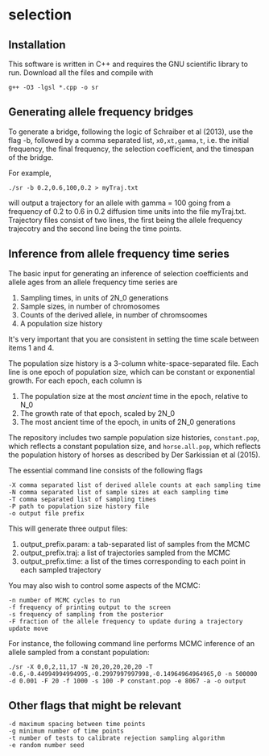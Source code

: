 # selection

## Installation

This software is written in C++ and requires the GNU scientific library to run. Download all the files and compile with

```
g++ -O3 -lgsl *.cpp -o sr
```

## Generating allele frequency bridges

To generate a bridge, following the logic of Schraiber et al (2013), use the flag -b, followed by a comma separated list,
`x0,xt,gamma,t`, i.e. the initial frequency, the final frequency, the selection coefficient, and the timespan of the bridge.

For example,

```
./sr -b 0.2,0.6,100,0.2 > myTraj.txt
```

will output a trajectory for an allele with gamma = 100 going from a frequency of 0.2 to 0.6 in 0.2 diffusion time units into the file myTraj.txt. Trajectory files consist of two lines, the first being the allele frequency trajecotry and the second line being the time points.

## Inference from allele frequency time series

The basic input for generating an inference of selection coefficients and allele ages from an allele frequency time series are

1. Sampling times, in units of 2N_0 generations
2. Sample sizes, in number of chromosomes
3. Counts of the derived allele, in number of chromsoomes
4. A population size history

It's very important that you are consistent in setting the time scale between items 1 and 4. 

The population size history is a 3-column white-space-separated file. Each line is one epoch of population size, which can be constant or exponential growth. For each epoch, each column is

1. The population size at the most *ancient* time in the epoch, relative to N_0
2. The growth rate of that epoch, scaled by 2N_0
3. The most ancient time of the epoch, in units of 2N_0 generations

The repository includes two sample population size histories, `constant.pop`, which reflects a constant population size, and `horse.all.pop`, which reflects the population history of horses as described by Der Sarkissian et al (2015).

The essential command line consists of the following flags

```
-X comma separated list of derived allele counts at each sampling time
-N comma separated list of sample sizes at each sampling time
-T comma separated list of sampling times
-P path to population size history file
-o output file prefix
```

This will generate three output files:

1. output_prefix.param: a tab-separated list of samples from the MCMC
2. output_prefix.traj: a list of trajectories sampled from the MCMC
3. output_prefix.time: a list of the times corresponding to each point in each sampled trajectory

You may also wish to control some aspects of the MCMC:

```
-n number of MCMC cycles to run
-f frequency of printing output to the screen
-s frequency of sampling from the posterior
-F fraction of the allele frequency to update during a trajectory update move
```

For instance, the following command line performs MCMC inference of an allele sampled from a constant population:

```
./sr -X 0,0,2,11,17 -N 20,20,20,20,20 -T -0.6,-0.44994994994995,-0.2997997997998,-0.14964964964965,0 -n 500000 -d 0.001 -F 20 -f 1000 -s 100 -P constant.pop -e 8067 -a -o output
```

## Other flags that might be relevant

```
-d maximum spacing between time points
-g minimum number of time points
-t number of tests to calibrate rejection sampling algorithm
-e random number seed
```
